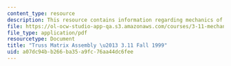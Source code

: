 ```yaml
---
content_type: resource
description: This resource contains information regarding mechanics of materials.
file: https://ol-ocw-studio-app-qa.s3.amazonaws.com/courses/3-11-mechanics-of-materials-fall-1999/a07dc94bb266ba35a9fc76aa44dc6fee_MIT3_11F99_212.pdf
file_type: application/pdf
resourcetype: Document
title: "Truss Matrix Assembly \u2013 3.11 Fall 1999"
uid: a07dc94b-b266-ba35-a9fc-76aa44dc6fee
---
```


